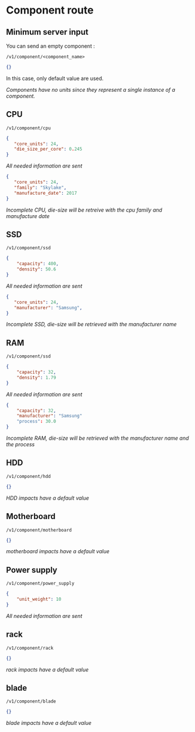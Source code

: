 # Component route

## Minimum server input

You can send an empty component :

```/v1/component/<component_name>```

``` json
{}
```

In this case, only default value are used.

*Components have no units since they represent a single instance of a component.*

## CPU

```/v1/component/cpu```

``` json
{
   "core_units": 24,
   "die_size_per_core": 0.245
}
```
*All needed information are sent*

``` json
{
   "core_units": 24,
   "family": "Skylake",
   "manufacture_date": 2017
}
```
*Incomplete CPU, die-size will be retreive with the cpu family and manufacture date*


## SSD

```/v1/component/ssd```

``` json
{
    "capacity": 400,
    "density": 50.6
}
```
*All needed information are sent*

``` json
{
   "core_units": 24,
   "manufacturer": "Samsung",
}
```
*Incomplete SSD, die-size will be retrieved with the manufacturer name*


## RAM

```/v1/component/ssd```

``` json
{
    "capacity": 32,
    "density": 1.79
}
```
*All needed information are sent*

``` json
{           
    "capacity": 32,
    "manufacturer": "Samsung"
    "process": 30.0
}
```
*Incomplete RAM, die-size will be retrieved with the manufacturer name and the process*


## HDD

```/v1/component/hdd```

``` json
{}
```
*HDD impacts have a default value*


## Motherboard

```/v1/component/motherboard```

``` json
{}
```
*motherboard impacts have a default value*


## Power supply

```/v1/component/power_supply```

``` json
{
    "unit_weight": 10
}
```
*All needed information are sent*


## rack

```/v1/component/rack```

``` json
{}
```
*rack impacts have a default value*


## blade

```/v1/component/blade```

``` json
{}
```
*blade impacts have a default value*

